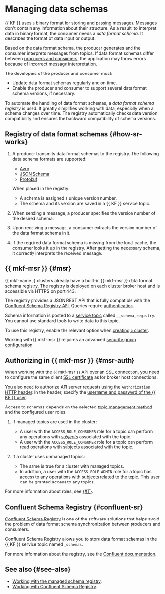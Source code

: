 # Managing data schemas

{{ KF }} uses a binary format for storing and passing messages. Messages don't contain any information about their structure. As a result, to interpret data in binary format, the consumer needs a _data format schema_. It describes the format of data input or output.

Based on the data format schema, the producer generates and the consumer interprets messages from topics. If data format schemas differ between [producers and consumers](../../managed-kafka/concepts/producers-consumers.md), the application may throw errors because of incorrect message interpretation.

The developers of the producer and consumer must:

* Update data format schemas regularly and on time.
* Enable the producer and consumer to support several data format schema versions, if necessary.

To automate the handling of data format schemas, a _data format schema registry_ is used. It greatly simplifies working with data, especially when a schema changes over time. The registry automatically checks data version compatibility and ensures the backward compatibility of schema versions.

## Registry of data format schemas {#how-sr-works}

1. A producer transmits data format schemas to the registry. The following data schema formats are supported:

   * [Avro](https://avro.apache.org/)
   * [JSON Schema](https://json-schema.org/)
   * [Protobuf](https://protobuf.dev/)

   When placed in the registry:

   * A schema is assigned a unique version number.
   * The schema and its version are saved in a {{ KF }} service topic.

1. When sending a message, a producer specifies the version number of the desired schema.
1. Upon receiving a message, a consumer extracts the version number of the data format schema in it.
1. If the required data format schema is missing from the local cache, the consumer looks it up in the registry. After getting the necessary schema, it correctly interprets the received message.

## {{ mkf-msr }} {#msr}

{{ mkf-name }} clusters already have a built-in {{ mkf-msr }} data format schema registry. The registry is deployed on each cluster broker host and is accessible via HTTPS on port 443.

The registry provides a JSON REST API that is fully compatible with the [Confluent Schema Registry API](https://docs.confluent.io/platform/current/schema-registry/develop/api.html). Queries require [authentication](#msr-auth).

Schema information is posted to a [service topic](./topics.md#service-topics) called `__schema_registry`. You cannot use standard tools to write data to this topic.

To use this registry, enable the relevant option when [creating a cluster](../operations/cluster-create.md).


Working with {{ mkf-msr }} requires an advanced [security group configuration](../operations/connect.md#configuring-security-groups).


## Authorizing in {{ mkf-msr }} {#msr-auth}

When working with the {{ mkf-msr }} API over an SSL connection, you need to configure the same client [SSL certificate](../operations/connect#get-ssl-cert) as for broker host connections.

You also need to authorize API server requests using the `Authorization` [HTTP header](https://en.wikipedia.org/wiki/Basic_access_authentication). In the header, specify the [username and password of the {{ KF }} user](../operations/cluster-accounts#create-user).

Access to schemas depends on the selected [topic management method](./topics.md#management) and the configured user roles:

1. If managed topics are used in the cluster:

   * A user with the `ACCESS_ROLE_CONSUMER` role for a topic can perform any operations with [_subjects_](https://docs.confluent.io/platform/current/schema-registry/develop/api.html#subjects) associated with the topic.
   * A user with the `ACCESS_ROLE_CONSUMER` role for a topic can perform read operations with subjects associated with the topic.

1. If a cluster uses unmanaged topics:

   * The same is true for a cluster with managed topics.
   * In addition, a user with the `ACCESS_ROLE_ADMIN` role for a topic has access to any operations with subjects related to the topic. This user can be granted access to any topics.

For more information about roles, see [{#T}](../operations/cluster-accounts.md).

## Confluent Schema Registry {#confluent-sr}

[Confluent Schema Registry](https://docs.confluent.io/platform/current/schema-registry/index.html) is one of the software solutions that helps avoid the problem of data format schema synchronization between producers and consumers.

Confluent Schema Registry allows you to store data format schemas in the {{ KF }} service topic named `_schemas`.

For more information about the registry, see the [Confluent documentation](https://docs.confluent.io/platform/current/schema-registry/index.html).

## See also {#see-also}

* [Working with the managed schema registry](../tutorials/managed-schema-registry.md).
* [Working with Confluent Schema Registry](../tutorials/confluent-schema-registry.md).
